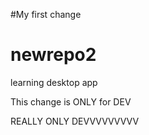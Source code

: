 #My first change
# newrepo2

learning desktop app

This change is ONLY for DEV

REALLY ONLY DEVVVVVVVVV